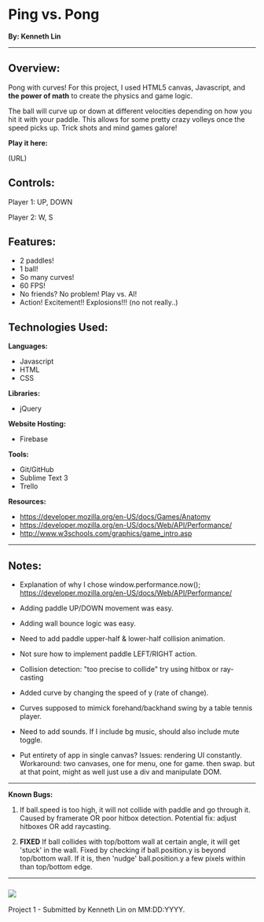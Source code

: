 # Ping vs. Pong
**By: Kenneth Lin**
***********************

## Overview: 

Pong with curves! For this project, I used HTML5 canvas, Javascript, and **the power of math** to create the physics and game logic.

The ball will curve up or down at different velocities depending on how you hit it with your paddle. This allows for some pretty crazy volleys once the speed picks up. Trick shots and mind games galore!

**Play it here:** 

(URL)

## Controls: 

Player 1: UP, DOWN

Player 2: W, S

## Features: 

* 2 paddles!
* 1 ball!
* So many curves!
* 60 FPS!
* No friends? No problem! Play vs. AI!
* Action! Excitement!! Explosions!!! (no not really..)

## Technologies Used: 

**Languages:** 
* Javascript
* HTML
* CSS

**Libraries:** 
* jQuery

**Website Hosting:** 
* Firebase

**Tools:** 
* Git/GitHub
* Sublime Text 3
* Trello

**Resources:** 
* https://developer.mozilla.org/en-US/docs/Games/Anatomy
* https://developer.mozilla.org/en-US/docs/Web/API/Performance/
* http://www.w3schools.com/graphics/game_intro.asp

*************************
## Notes: 

- Explanation of why I chose window.performance.now();
https://developer.mozilla.org/en-US/docs/Web/API/Performance/

- Adding paddle UP/DOWN movement was easy.
- Adding wall bounce logic was easy.
- Need to add paddle upper-half & lower-half collision animation.
- Not sure how to implement paddle LEFT/RIGHT action.
- Collision detection: "too precise to collide" try using hitbox or ray-casting
- Added curve by changing the speed of y (rate of change).
- Curves supposed to mimick forehand/backhand swing by a table tennis player.
- Need to add sounds. If I include bg music, should also include mute toggle.
- Put entirety of app in single canvas? Issues: rendering UI constantly. Workaround: two canvases, one for menu, one for game. then swap. but at that point, might as well just use a div and manipulate DOM.

*************************
**Known Bugs:** 
1. If ball.speed is too high, it will not collide with paddle and go through it. Caused by framerate OR poor hitbox detection. Potential fix: adjust hitboxes OR add raycasting.

2. **FIXED** If ball collides with top/bottom wall at certain angle, it will get 'stuck' in the wall. Fixed by checking if ball.position.y is beyond top/bottom wall. If it is, then 'nudge' ball.position.y a few pixels within than top/bottom edge.

***************************
### ![](https://ga-dash.s3.amazonaws.com/production/assets/logo-9f88ae6c9c3871690e33280fcf557f33.png) 

Project 1 - Submitted by Kenneth Lin on MM:DD:YYYY.
